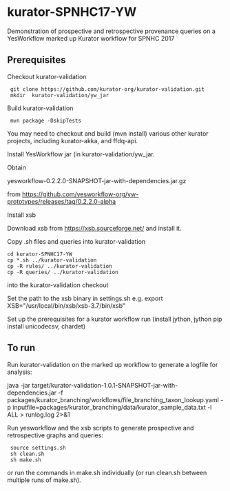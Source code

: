 # kurator-SPNHC17-YW

Demonstration of prospective and retrospective provenance queries on a YesWorkflow marked up Kurator workflow for SPNHC 2017

## Prerequisites

Checkout kurator-validation

     git clone https://github.com/kurator-org/kurator-validation.git
     mkdir  kurator-validation/yw_jar

Build kurator-validation 

     mvn package -DskipTests

You may need to checkout and build (mvn install) various other kurator projects, including kurator-akka, and ffdq-api.

Install YesWorkflow jar (in kurator-validation/yw_jar.

Obtain 

yesworkflow-0.2.2.0-SNAPSHOT-jar-with-dependencies.jar.gz

from https://github.com/yesworkflow-org/yw-prototypes/releases/tag/0.2.2.0-alpha

Install xsb

Download xsb from https://xsb.sourceforge.net/ and install it.

Copy .sh files and queries into kurator-validation 

    cd kurator-SPNHC17-YW
    cp *.sh ../kurator-validation
    cp -R rules/ ../kurator-validation
    cp -R queries/ ../kurator-validation

into the kurator-validation checkout

Set the path to the xsb binary in settings.sh
e.g.  export XSB="/usr/local/bin/xsb/xsb-3.7/bin/xsb"
 
Set up the prerequisites for a kurator workflow run (install jython, jython pip install unicodecsv, chardet)

## To run

Run kurator-validation on the marked up workflow to generate a logfile for analysis: 

java -jar target/kurator-validation-1.0.1-SNAPSHOT-jar-with-dependencies.jar -f packages/kurator_branching/workflows/file_branching_taxon_lookup.yaml -p inputfile=packages/kurator_branching/data/kurator_sample_data.txt  -l ALL > runlog.log 2>&1


Run yesworkflow and the xsb scripts to generate prospective and retrospective graphs and queries: 

     source settings.sh
     sh clean.sh
     sh make.sh

or run the commands in make.sh individually (or run clean.sh between multiple runs of make.sh).
